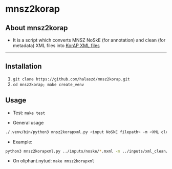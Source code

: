 # mnsz2korap

## About mnsz2korap

- It is a script which converts MNSZ NoSkE (for annotation) and clean (for metadata) XML files into [KorAP XML files](https://github.com/KorAP/KorAP-XML-Krill#about-korap-xml)

***
## Installation
1. `git clone https://github.com/halaszd/mnsz2korap.git`
2. `cd mnsz2korap; make create_venv`
## Usage
- Test: `make test`

- General usage 
```bash
./.venv/bin/python3 mnsz2korapxml.py <input NoSkE filepath> -m <XML clean root folder/\**/\*.xml> -d <output folder> -b <backup filepath> -c <start a new conversion>
```
- Example:
```bash
python3 mnsz2korapxml.py ../inputs/noske/*.mxml -m ../inputs/xml_clean/\**/\*.xml -d ../MNSZ -b ./backup.txt -c
```

- On oliphant.nytud: `make mnsz2korapxml`
